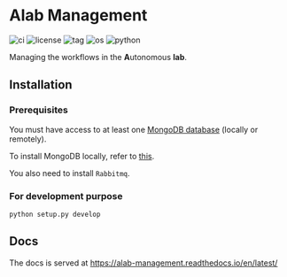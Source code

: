 # Alab Management
![ci](https://github.com/CederGroupHub/alab_management/actions/workflows/ci.yaml/badge.svg)
![license](https://img.shields.io/github/license/CederGroupHub/alab_management)
![tag](https://img.shields.io/github/v/tag/CederGroupHub/alab_management)
![os](https://img.shields.io/badge/OS-win%7Cmac%7Clinux-9cf)
![python](https://img.shields.io/badge/Python-3.8%7C3.9%7C3.10-purple)

Managing the workflows in the **A**utonomous **lab**.

## Installation
### Prerequisites
You must have access to at least one [MongoDB database](https://www.mongodb.com/) (locally or remotely).

To install MongoDB locally, refer to [this](https://docs.mongodb.com/manual/installation/).

You also need to install `Rabbitmq`.

### For development purpose
```shell
python setup.py develop
```

## Docs

The docs is served at https://alab-management.readthedocs.io/en/latest/
